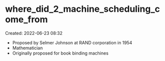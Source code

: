 # where_did_2_machine_scheduling_come_from
Created: 2022-06-23 08:32

- Proposed by Selmer Johnson at RAND corporation in 1954
- Mathematician
- Originally proposed for book binding machines
